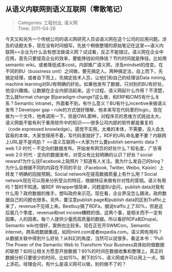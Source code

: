 从语义内联网到语义互联网（零散笔记）
---
    
> Categories: 工程创业, 语义网  
> Time: 2011-04-28
    
今天又和另外一个传统公司的语义网研究人员谈语义网在这个公司的应用问题。涉及的话题太多，现在没有时间细写。先放个稍做整理的原始笔记在这里==语义内联网==企业为什么会有想法做语义网？试试看，反正不能错过。语义网在企业中应用，首先只要提高企业的效率，要能挣钱如何挣钱？节约时间就是挣钱，比如用semantic wiki。或者降低成本cost。内部推广语义网，涉及mindset的改变。在不同的BU（bussiness unit）之间做，要先搞定人。两种搞定法，自上而下，先搞定经理，或者自下而上，先搞定技术人员，让他们和自己的经理谈Data mining, machine learning对BU有明确的好处。如果他发布了数据，只对别的BU有好处，他没兴趣搞。让数据在企业内部流起来。这个过程，语义网起什么作用？不清楚，怎么就format change 到paradigm change?这么做，和ERP和CIMS有什么关系？Semantic intranet，外面看不到，有什么意义？BU有什么incentive来做语义发布？Developer gap – rule的方式很好理解，他本来写在代码里的logic，现在做为一个文件，他再调用一下。但是OWL那种，对程序员的思维方式挑战太大。语义网能不能有利于重用软件中的知识——很多公司内部的软件都是重复的（code expressed knowledge）。感觉不实用。太难的本体，不需要，没人会太容易的本体，大家觉得用不着，写代码里就好了。RDF的URL命名要不要？内联网上URL是不是鸡肋？     ==语义互联网==大家为什么要publish semantic data？web 1.0 时代 – 不定向的数据发布。开始发布网页的好处什么？知名度，广告等web 2.0 时代 - 定向的数据发布，对受众有比较明确的认识？好处？social reward?为什么往Facebook上贴照片？知道有人关注。我为什么发自己的blog？为什么会根据不同的内容在不同的平台（Facebook, Twitter, Weibo, Kaixin）上转发？明确的回报预期。Social network在提高数据质量上有什么用？Social network现在可以用来分析受众的特征，根据特征来做有针对性的营销。语义有用吗？暂时不知道。做RDF Wrapper很简单，问题是BU会问，publish data对我有什么用？政府数据的推手，想叫政府来示范。现在看，企业界没怎么跟进。政府数据自己的问题也很多。另外，要注意publish page和publish data的区别Traffic上来了，revenue不见得上来。Bestbuy搞了RDFa，据说traffic上了30%，但是这后面几个季度，revenue和net income糟糕的很。这两个事，是相关而不一定有因果。人的因素。每个人提供少量而高质量的数据。所以看好RDFa和Drupal。Semantic wiki也很好，案例也比较多。现在正在开SWMCon。Semantic internet，跨系统数据集成，如同mint.com或者expedia.com。语义网有用吗？从数据关联中得到什么好处？从科幻的角度，当然可以说很多。看这本书：”Pull: The Power of the Semantic Web to Transform Your Business具体如何做数据的联想？如何让相关方愿意开放数据？80%的时间在数据收集和整理上。真正的数据分析只要很少的时间，比如15%。剩下的5%，语义网或许可以用上一点，锦上添花。经理会问，有什么是语义网可以做，别的做不了的？     
    